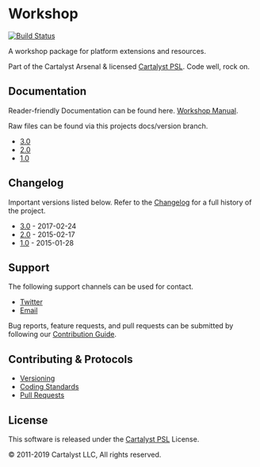 # Workshop

[![Build Status](https://travis-ci.com/cartalyst/workshop.svg?token=98Zt8zYdwyheTKqziswS&branch=3.0)](https://travis-ci.com/cartalyst/workshop)

A workshop package for platform extensions and resources.

Part of the Cartalyst Arsenal & licensed [Cartalyst PSL](LICENSE). Code well, rock on.

## Documentation

Reader-friendly Documentation can be found here. [Workshop Manual](https://cartalyst.com/manual/workshop).

Raw files can be found via this projects docs/version branch.

- [3.0](https://github.com/cartalyst/workshop/tree/docs/3.0)
- [2.0](https://github.com/cartalyst/workshop/tree/docs/2.0)
- [1.0](https://github.com/cartalyst/workshop/tree/docs/1.0)

## Changelog

Important versions listed below. Refer to the [Changelog](CHANGELOG.md) for a full history of the project.

- [3.0](CHANGELOG.md) - 2017-02-24
- [2.0](CHANGELOG.md) - 2015-02-17
- [1.0](CHANGELOG.md) - 2015-01-28

## Support

The following support channels can be used for contact.

- [Twitter](https://cartalyst.com/@twitter)
- [Email](mailto:help@cartalyst.com)

Bug reports, feature requests, and pull requests can be submitted by following our [Contribution Guide](CONTRIBUTING.md).

## Contributing & Protocols

- [Versioning](CONTRIBUTING.md#versioning)
- [Coding Standards](CONTRIBUTING.md#coding-standards)
- [Pull Requests](CONTRIBUTING.md#pull-requests)

## License

This software is released under the [Cartalyst PSL](LICENSE) License.

© 2011-2019 Cartalyst LLC, All rights reserved.
